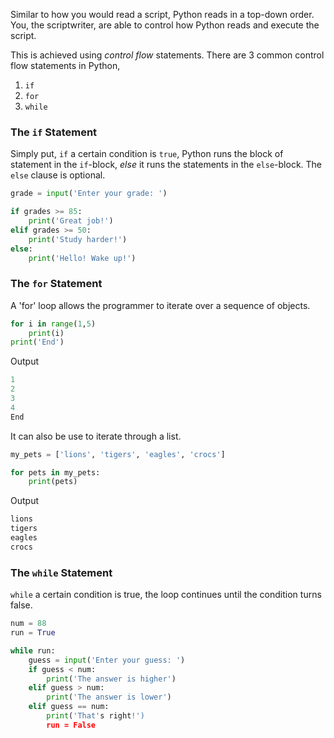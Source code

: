 Similar to how you would read a script, Python reads in a top-down order. You, the scriptwriter, are able to control how Python reads and execute the script. 

This is achieved using _control flow_ statements. There are 3 common control flow statements in Python,

1. `if`
2. `for`
3. `while`
 
### The `if` Statement
Simply put, `if` a certain condition is `true`, Python runs the block of statement in the `if`-block, _else_ it runs the statements in the `else`-block. The `else` clause is optional.

```python
grade = input('Enter your grade: ')

if grades >= 85: 
    print('Great job!')
elif grades >= 50:
    print('Study harder!')
else:
    print('Hello! Wake up!')
``` 

### The `for` Statement
A 'for' loop allows the programmer to iterate over a sequence of objects.

```python
for i in range(1,5)
    print(i)
print('End')
``` 

Output

```python
1
2
3
4
End
```

It can also be use to iterate through a list.

```python
my_pets = ['lions', 'tigers', 'eagles', 'crocs']

for pets in my_pets:
    print(pets)
```

Output

```python
lions
tigers
eagles
crocs
```

### The `while` Statement 
`while` a certain condition is true, the loop continues until the condition turns false. 

```python
num = 88
run = True

while run:
    guess = input('Enter your guess: ')
    if guess < num:
        print('The answer is higher')
    elif guess > num:
        print('The answer is lower')
    elif guess == num:
        print('That's right!')
        run = False
```
